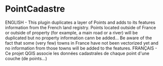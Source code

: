 # PointCadastre
ENGLISH - This plugin duplicates a layer of Points and adds to its features information from the French land registry. Points located outside of France or outside of property (for example, a main road or a river) will be duplicated but no property information cann be added...
          Be aware of the fact that some (very few) towns in France have not been vectorized yet and no information from those towns will be added to the features.
FRANÇAIS - Ce projet QGIS associe les données cadastrales de chaque point d'une couche (de points...)
